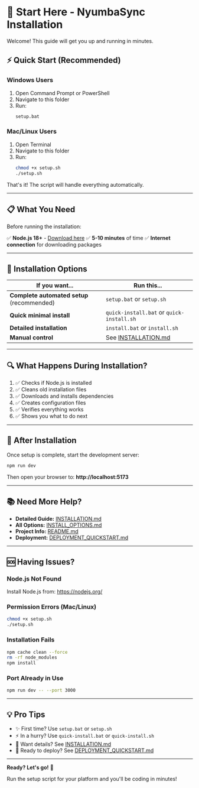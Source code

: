 # 🚀 Start Here - NyumbaSync Installation

Welcome! This guide will get you up and running in minutes.

## ⚡ Quick Start (Recommended)

### Windows Users
1. Open Command Prompt or PowerShell
2. Navigate to this folder
3. Run:
   ```bash
   setup.bat
   ```

### Mac/Linux Users
1. Open Terminal
2. Navigate to this folder
3. Run:
   ```bash
   chmod +x setup.sh
   ./setup.sh
   ```

That's it! The script will handle everything automatically.

---

## 📋 What You Need

Before running the installation:

✅ **Node.js 18+** - [Download here](https://nodejs.org/)
✅ **5-10 minutes** of time
✅ **Internet connection** for downloading packages

---

## 🎯 Installation Options

| If you want... | Run this... |
|----------------|-------------|
| **Complete automated setup** (recommended) | `setup.bat` or `setup.sh` |
| **Quick minimal install** | `quick-install.bat` or `quick-install.sh` |
| **Detailed installation** | `install.bat` or `install.sh` |
| **Manual control** | See [INSTALLATION.md](INSTALLATION.md) |

---

## 🔍 What Happens During Installation?

1. ✅ Checks if Node.js is installed
2. ✅ Cleans old installation files
3. ✅ Downloads and installs dependencies
4. ✅ Creates configuration files
5. ✅ Verifies everything works
6. ✅ Shows you what to do next

---

## 🎉 After Installation

Once setup is complete, start the development server:

```bash
npm run dev
```

Then open your browser to: **http://localhost:5173**

---

## 📚 Need More Help?

- **Detailed Guide:** [INSTALLATION.md](INSTALLATION.md)
- **All Options:** [INSTALL_OPTIONS.md](INSTALL_OPTIONS.md)
- **Project Info:** [README.md](README.md)
- **Deployment:** [DEPLOYMENT_QUICKSTART.md](DEPLOYMENT_QUICKSTART.md)

---

## 🆘 Having Issues?

### Node.js Not Found
Install Node.js from: https://nodejs.org/

### Permission Errors (Mac/Linux)
```bash
chmod +x setup.sh
./setup.sh
```

### Installation Fails
```bash
npm cache clean --force
rm -rf node_modules
npm install
```

### Port Already in Use
```bash
npm run dev -- --port 3000
```

---

## 💡 Pro Tips

- ✨ First time? Use `setup.bat` or `setup.sh`
- ⚡ In a hurry? Use `quick-install.bat` or `quick-install.sh`
- 🔧 Want details? See [INSTALLATION.md](INSTALLATION.md)
- 🚀 Ready to deploy? See [DEPLOYMENT_QUICKSTART.md](DEPLOYMENT_QUICKSTART.md)

---

**Ready? Let's go!** 🎯

Run the setup script for your platform and you'll be coding in minutes!
